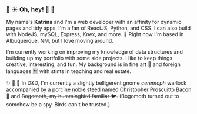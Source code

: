 ### :cactus: :sunny: Oh, hey! :cactus: :cactus:

<!--
**abqkatrina/abqkatrina** is a ✨ _special_ ✨ repository because its `README.md` (this file) appears on your GitHub profile. -->

My name's **Katrina** and I'm a web developer with an affinity for dynamic pages and tidy apps. I'm a fan of ReactJS, Python, and CSS. I can also build with NodeJS, mySQL, Express, Knex, and more. :sunrise_over_mountains: Right now I'm based in Albuquerque, NM, but I love moving around.

I'm currently working on improving my knowledge of data structures and building up my portfolio with some side projects. I like to keep things creative, interesting, and fun. My background is in fine art :art: and foreign languages :u7981: with stints in teaching and real estate. 

:sparkles: :game_die: :gem: 
In D&D, I'm currently a slightly belligerent gnome *ceremoph* warlock accompanied by a porcine noble steed named Christopher Proscuitto Bacon :pig2: and ~~Bogomoth, my hummingbird familiar :bird:.~~ (Bogomoth turned out to somehow be a spy. Birds can't be trusted.)

